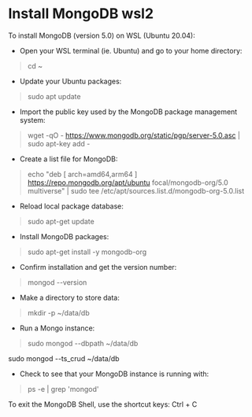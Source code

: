 # Install MongoDB wsl2
To install MongoDB (version 5.0) on WSL (Ubuntu 20.04):

- Open your WSL terminal (ie. Ubuntu) and go to your home directory:
>cd ~

- Update your Ubuntu packages: 
>sudo apt update

- Import the public key used by the MongoDB package management system: 
>wget -qO - https://www.mongodb.org/static/pgp/server-5.0.asc | sudo apt-key add -

- Create a list file for MongoDB: 
>echo "deb [ arch=amd64,arm64 ] https://repo.mongodb.org/apt/ubuntu focal/mongodb-org/5.0 multiverse" | sudo tee /etc/apt/sources.list.d/mongodb-org-5.0.list


- Reload local package database: 
>sudo apt-get update

- Install MongoDB packages: 
>sudo apt-get install -y mongodb-org

- Confirm installation and get the version number:
> mongod --version

- Make a directory to store data: 
> mkdir -p ~/data/db 

- Run a Mongo instance: 
> sudo mongod --dbpath ~/data/db

sudo mongod --ts_crud ~/data/db

- Check to see that your MongoDB instance is running with: 
>ps -e | grep 'mongod'

To exit the MongoDB Shell, use the shortcut keys: Ctrl + C